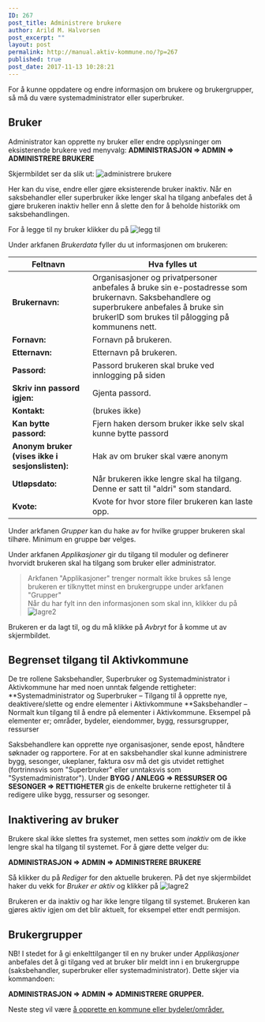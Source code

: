 ```yaml
---
ID: 267
post_title: Administrere brukere
author: Arild M. Halvorsen
post_excerpt: ""
layout: post
permalink: http://manual.aktiv-kommune.no/?p=267
published: true
post_date: 2017-11-13 10:28:21
---
```

For å kunne oppdatere og endre informasjon om brukere og brukergrupper, så må du være systemadministrator eller superbruker.
<h2>Bruker</h2>
Administrator kan opprette ny bruker eller endre opplysninger om eksisterende brukere ved menyvalg:
<strong>ADMINISTRASJON =&gt; ADMIN =&gt; ADMINISTRERE BRUKERE</strong>

Skjermbildet ser da slik ut:
![administrere brukere](http://manual.aktiv-kommune.no/wp-content/uploads/2018/02/brukereogbrukergrupper.png)

Her kan du vise, endre eller gjøre eksisterende bruker inaktiv. Når en saksbehandler eller superbruker ikke lenger skal ha tilgang anbefales det å gjøre brukeren inaktiv heller enn å slette den for å beholde historikk om saksbehandlingen.

For å legge til ny bruker klikker du på
![legg til](http://manual.aktiv-kommune.no/wp-content/uploads/2017/12/leggtil.png)

Under arkfanen *Brukerdata* fyller du ut informasjonen om brukeren:

**Feltnavn**| Hva fylles ut
--------------------------|---------------------------------------------
**Brukernavn:**|Organisasjoner og privatpersoner anbefales å bruke sin e-postadresse som brukernavn. Saksbehandlere og superbrukere anbefales å bruke sin brukerID som brukes til pålogging på kommunens nett.
**Fornavn:** |Fornavn på brukeren.
**Etternavn:** |Etternavn på brukeren.
**Passord:** |Passord brukeren skal bruke ved innlogging på siden
**Skriv inn passord igjen:** |Gjenta passord.
**Kontakt:**| (brukes ikke)
**Kan bytte passord:** |Fjern haken dersom bruker ikke selv skal kunne bytte passord
**Anonym bruker (vises ikke i sesjonslisten):** |Hak av om bruker skal være anonym
**Utløpsdato:** |Når brukeren ikke lengre skal ha tilgang. Denne er satt til "aldri" som standard.
**Kvote:** |Kvote for hvor store filer brukeren kan laste opp.

Under arkfanen *Grupper* kan du hake av for hvilke grupper brukeren skal tilhøre. Minimum en gruppe bør velges.

Under arkfanen *Applikasjoner* gir du tilgang til moduler og definerer hvorvidt brukeren skal ha tilgang som bruker eller administrator.
> Arkfanen "Applikasjoner" trenger normalt ikke brukes så lenge brukeren er tilknyttet minst en brukergruppe under arkfanen "Grupper"  
Når du har fylt inn den informasjonen som skal inn, klikker du på
![lagre2](http://manual.aktiv-kommune.no/wp-content/uploads/2017/12/lagre2.png)

Brukeren er da lagt til, og du må klikke på *Avbryt* for å komme ut av skjermbildet.

## Begrenset tilgang til Aktivkommune
De tre rollene Saksbehandler, Superbruker og Systemadministrator i Aktivkommune har med noen unntak følgende rettigheter:
**Systemadministrator og Superbruker – Tilgang til å opprette nye, deaktivere/slette og endre elementer i Aktivkommune
**Saksbehandler – Normalt kun tilgang til å endre på elementer i Aktivkommune.
Eksempel på elementer er; områder, bydeler, eiendommer, bygg, ressursgrupper, ressurser

Saksbehandlere kan opprette nye organisasjoner, sende epost, håndtere søknader og rapportere. For at en saksbehandler skal kunne administrere bygg, sesonger, ukeplaner, faktura osv må det gis utvidet rettighet (fortrinnsvis som "Superbruker" eller unntaksvis som "Systemadministrator"). Under <strong>BYGG / ANLEGG =&gt; RESSURSER OG SESONGER =&gt; RETTIGHETER </strong>gis de enkelte brukerne rettigheter til å redigere ulike bygg, ressurser og sesonger.

## Inaktivering av bruker

Brukere skal ikke slettes fra systemet, men settes som <em>inaktiv</em> om de ikke lengre skal ha tilgang til systemet. For å gjøre dette velger du:

<strong>ADMINISTRASJON =&gt; ADMIN =&gt; ADMINISTRERE BRUKERE</strong>

Så klikker du på *Rediger* for den aktuelle brukeren. På det nye skjermbildet haker du vekk for *Bruker er aktiv* og klikker på
![lagre2](http://manual.aktiv-kommune.no/wp-content/uploads/2017/12/lagre2.png)

Brukeren er da inaktiv og har ikke lengre tilgang til systemet. Brukeren kan gjøres aktiv igjen om det blir aktuelt, for eksempel etter endt permisjon.

## Brukergrupper

NB! I stedet for å gi enkelttilganger til en ny bruker under *Applikasjoner* anbefales det å gi tilgang ved at bruker blir meldt inn i en brukergruppe (saksbehandler, superbruker eller systemadministrator). Dette skjer via kommandoen:

<strong>ADMINISTRASJON =&gt; ADMIN =&gt; ADMINISTRERE GRUPPER.</strong>

Neste steg vil være [å opprette en kommune eller bydeler/områder.](https://manual.aktiv-kommune.no/?p=291)
